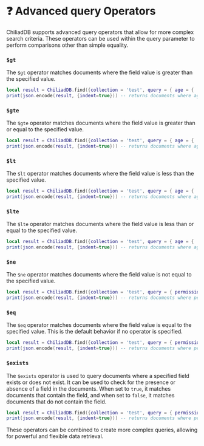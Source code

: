 # ❓ Advanced query Operators
ChiliadDB supports advanced query operators that allow for more complex search criteria. These operators can be used within the query parameter to perform comparisons other than simple equality.

### `$gt`
The `$gt` operator matches documents where the field value is greater than the specified value.
```lua
local result = ChiliadDB.find({collection = 'test', query = { age = { ['$gt'] = 18 } }})
print(json.encode(result, {indent=true})) -- returns documents where age is greater than 18
```

### `$gte`

The `$gte` operator matches documents where the field value is greater than or equal to the specified value.
```lua
local result = ChiliadDB.find({collection = 'test', query = { age = { ['$gte'] = 18 } }})
print(json.encode(result, {indent=true})) -- returns documents where age is greater than or equal to 18
```

### `$lt`

The `$lt` operator matches documents where the field value is less than the specified value.
```lua
local result = ChiliadDB.find({collection = 'test', query = { age = { ['$lt'] = 18 } }})
print(json.encode(result, {indent=true})) -- returns documents where age is less than 18
```

### `$lte`

The `$lte` operator matches documents where the field value is less than or equal to the specified value.
```lua
local result = ChiliadDB.find({collection = 'test', query = { age = { ['$lte'] = 18 } }})
print(json.encode(result, {indent=true})) -- returns documents where age is less than or equal to 18
```

### `$ne`

The `$ne` operator matches documents where the field value is not equal to the specified value.
```lua
local result = ChiliadDB.find({collection = 'test', query = { permission = { ['$ne'] = 'admin' } }})
print(json.encode(result, {indent=true})) -- returns documents where permission is not 'admin'
```

### `$eq`

The `$eq` operator matches documents where the field value is equal to the specified value. This is the default behavior if no operator is specified.
```lua
local result = ChiliadDB.find({collection = 'test', query = { permission = { ['$eq'] = 'admin' } }})
print(json.encode(result, {indent=true})) -- returns documents where permission is 'admin'
```

### `$exists`

The `$exists` operator is used to query documents where a specified field exists or does not exist. It can be used to check for the presence or absence of a field in the documents. When set to `true`, it matches documents that contain the field, and when set to `false`, it matches documents that do not contain the field.
```lua
local result = ChiliadDB.find({collection = 'test', query = { permission = { ['$exists'] = true } }})
print(json.encode(result, {indent=true})) -- returns documents where permission key/value exists, regardless of value
```

These operators can be combined to create more complex queries, allowing for powerful and flexible data retrieval.
